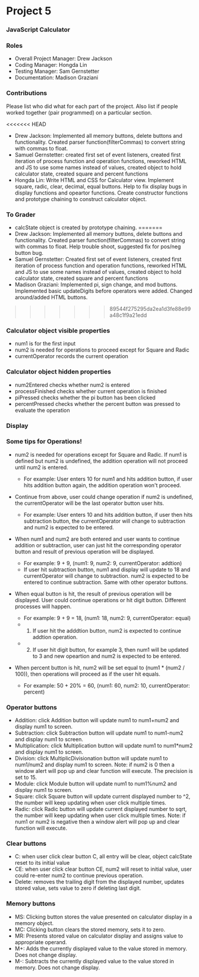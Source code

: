 # Project 5
### JavaScript Calculator

### Roles
* Overall Project Manager: Drew Jackson
* Coding Manager: Hongda Lin
* Testing Manager: Sam Gernstetter
* Documentation: Madison Graziani

### Contributions
Please list who did what for each part of the project.
Also list if people worked together (pair programmed) on a particular section.

<<<<<<< HEAD
* Drew Jackson: Implemented all memory buttons, delete buttons and functionality. Created parser function(filterCommas) to convert string with commas to float.
* Samuel Gernstetter: created first set of event listeners, created first iteration of process function and operation functions, reworked HTML and JS to use some names instead of values, created object to hold calculator state, created square and percent functions
* Hongda Lin: Write HTML and CSS for Calculator view. Implement square, radic, clear, decimal, equal buttons. Help to fix display bugs in display functions and opeartor functions. Create constructor functions and prototype chaining to construct calculator object.

### To Grader
* calcState object is created by prototype chaining.
=======
* Drew Jackson: Implemented all memory buttons, delete buttons and functionality. Created parser function(filterCommas) to convert string with commas to float. Help trouble shoot, suggested fix for pos/neg button bug.
* Samuel Gernstetter: Created first set of event listeners, created first iteration of process function and operation functions, reworked HTML and JS to use some names instead of values, created object to hold calculator state, created square and percent functions
* Madison Graziani: Implemented pi, sign change, and mod buttons. Implemented basic updateDigits before operators were added. Changed around/added HTML buttons.
>>>>>>> 89544f275295da2ea1d3fe88e99a48c1f9a21edd

### Calculator object visible properties
* num1 is for the first input
* num2 is needed for operations to proceed except for Square and Radic
* currentOperator records the current operation

### Calculator object hidden properties
* num2Entered checks whether num2 is entered
* processFinished checks whether current operation is finished
* piPressed checks whether the pi button has been clicked
* percentPressed checks whether the percent button was pressed to evaluate the operation

### Display

### Some tips for Operations!
* num2 is needed for operations except for Square and Radic. If num1 is defined but num2 is undefined, the addition operation will not proceed until num2 is entered.  
    * For example: User enters 10 for num1 and hits addition button, if user hits addition button again, the addition operation won't proceed.

* Continue from above, user could change operation if num2 is undefined, the currentOperator will be the last operator button user hits.
    * For example: User enters 10 and hits addition button, if user then hits subtraction button, the currentOperator will change to subtraction and num2 is expected to be entered.

* When num1 and num2 are both entered and user wants to continue addition or subtraction, user can just hit the corresponding operator button and result of previous operation will be displayed.
    * For example: 9 + 9, (num1: 9, num2: 9, currentOperator: addtion)
    * If user hit subtraction button, num1 and display will update to 18 and currentOperator will change to subtraction. num2 is expected to be entered to continue subtraction. Same with other operator buttons. 

* When equal button is hit, the result of previous operation will be displayed. User could continue operations or hit digit button. Different processes will happen.
    * For example: 9 + 9 = 18, (num1: 18, num2: 9, currentOperator: equal) 
    * 1. If user hit the adddtion button, num2 is expected to continue addtion operation. 
    * 2. If user hit digit button, for example 3, then num1 will be updated to 3 and new opeartion and num2 is expected to be entered.

* When percent button is hit, num2 will be set equal to (num1 * (num2 / 100)), then operations will proceed as if the user hit equals.
    * For example: 50 + 20% = 60, (num1: 60, num2: 10, currentOperator: percent)


### Operator buttons
* Addition: click Addition button will update num1 to num1+num2 and display num1 to screen.
* Subtraction: click Subtraction button will update num1 to num1-num2 and display num1 to screen.
* Multiplication: click Multiplication button will update num1 to num1*num2 and display num1 to screen.
* Division: click MultiplicDivisionation button will update num1 to num1/num2 and display num1 to screen. Note: if num2 is 0 then a window alert will pop up and clear function will execute. The precision is set to 15.
* Module: click Module button will update num1 to num1%num2 and display num1 to screen.
* Square: click Square button will update current displayed number to ^2, the number will keep updating when user click multiple times.
* Radic: click Radic button will update current displayed number to sqrt, the number will keep updating when user click multiple times. Note: if num1 or num2 is negative then a window alert will pop up and clear function will execute.

### Clear buttons
* C: when user click clear button C, all entry will be clear, object calcState reset to its initial value
* CE: when user click clear button CE, num2 will reset to initial value, user could re-enter num2 to continue previous operation.
* Delete: removes the trailing digit from the displayed number, updates stored value, sets value to zero if deleting last digit.

### Memory buttons
* MS: Clicking button stores the value presented on calculator display in a memory object.
* MC: Clicking button clears the stored memory, sets it to zero.
* MR: Presents stored value on calculator display and assigns value to appropriate operand.
* M+: Adds the currently displayed value to the value stored in memory. Does not change display.
* M-: Subtracts the currently displayed value to the value stored in memory. Does not change display.
